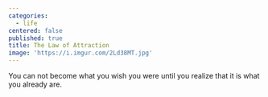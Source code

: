 ```yaml
---
categories:
  - life
centered: false
published: true
title: The Law of Attraction
image: 'https://i.imgur.com/2Ld38MT.jpg'
---
```

You can not become
what you wish you were
until you realize
that it is what
you already are.
